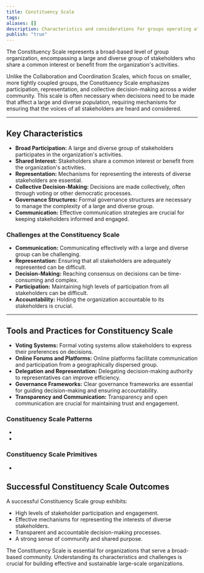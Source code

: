 ```yaml
---
title: Constituency Scale
tags: 
aliases: []
description: Characteristics and considerations for groups operating at the Constituency Scale.
publish: "true"
---
```


The Constituency Scale represents a broad-based level of group organization, encompassing a large and diverse group of stakeholders who share a common interest or benefit from the organization's activities.  

Unlike the Collaboration and Coordination Scales, which focus on smaller, more tightly coupled groups, the Constituency Scale emphasizes participation, representation, and collective decision-making across a wider community.  This scale is often necessary when decisions need to be made that affect a large and diverse population, requiring mechanisms for ensuring that the voices of all stakeholders are heard and considered.

---

## Key Characteristics

* **Broad Participation:**  A large and diverse group of stakeholders participates in the organization's activities.
* **Shared Interest:**  Stakeholders share a common interest or benefit from the organization's activities.
* **Representation:**  Mechanisms for representing the interests of diverse stakeholders are essential.
* **Collective Decision-Making:**  Decisions are made collectively, often through voting or other democratic processes.
* **Governance Structures:**  Formal governance structures are necessary to manage the complexity of a large and diverse group.
* **Communication:**  Effective communication strategies are crucial for keeping stakeholders informed and engaged.

### Challenges at the Constituency Scale

* **Communication:**  Communicating effectively with a large and diverse group can be challenging.
* **Representation:**  Ensuring that all stakeholders are adequately represented can be difficult.
* **Decision-Making:**  Reaching consensus on decisions can be time-consuming and complex.
* **Participation:**  Maintaining high levels of participation from all stakeholders can be difficult.
* **Accountability:**  Holding the organization accountable to its stakeholders is crucial.

---

## Tools and Practices for Constituency Scale

* **Voting Systems:**  Formal voting systems allow stakeholders to express their preferences on decisions.
* **Online Forums and Platforms:**  Online platforms facilitate communication and participation from a geographically dispersed group.
* **Delegation and Representation:**  Delegating decision-making authority to representatives can improve efficiency.
* **Governance Frameworks:**  Clear governance frameworks are essential for guiding decision-making and ensuring accountability.
* **Transparency and Communication:**  Transparency and open communication are crucial for maintaining trust and engagement.

### Constituency Scale Patterns

<div><ul class="dataview list-view-ul"><li><span></span></li><li><span></span></li></ul></div>

### Constituency Scale Primitives

<div><ul class="dataview list-view-ul"><li><span></span></li></ul></div>


## Successful Constituency Scale Outcomes

A successful Constituency Scale group exhibits:

* High levels of stakeholder participation and engagement.
* Effective mechanisms for representing the interests of diverse stakeholders.
* Transparent and accountable decision-making processes.
* A strong sense of community and shared purpose.

The Constituency Scale is essential for organizations that serve a broad-based community.  Understanding its characteristics and challenges is crucial for building effective and sustainable large-scale organizations.